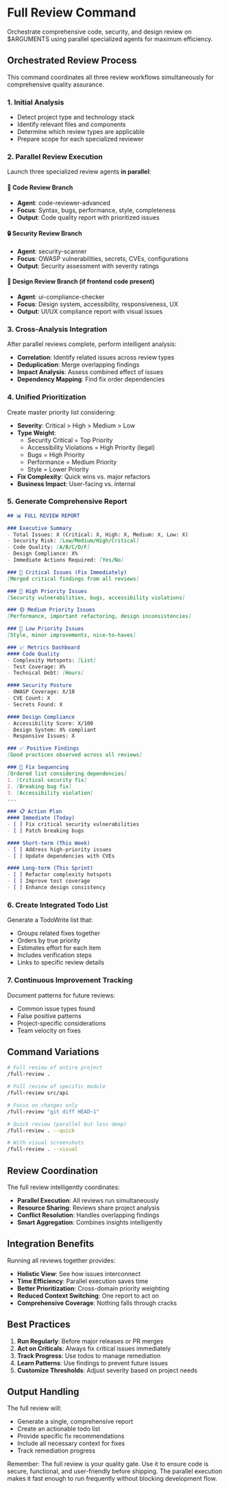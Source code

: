 # Full Review Command

Orchestrate comprehensive code, security, and design review on $ARGUMENTS using parallel specialized agents for maximum efficiency.

## Orchestrated Review Process

This command coordinates all three review workflows simultaneously for comprehensive quality assurance.

### 1. Initial Analysis
- Detect project type and technology stack
- Identify relevant files and components
- Determine which review types are applicable
- Prepare scope for each specialized reviewer

### 2. Parallel Review Execution

Launch three specialized review agents **in parallel**:

#### 🔧 Code Review Branch
- **Agent**: code-reviewer-advanced
- **Focus**: Syntax, bugs, performance, style, completeness
- **Output**: Code quality report with prioritized issues

#### 🔒 Security Review Branch
- **Agent**: security-scanner
- **Focus**: OWASP vulnerabilities, secrets, CVEs, configurations
- **Output**: Security assessment with severity ratings

#### 🎨 Design Review Branch (if frontend code present)
- **Agent**: ui-compliance-checker
- **Focus**: Design system, accessibility, responsiveness, UX
- **Output**: UI/UX compliance report with visual issues

### 3. Cross-Analysis Integration

After parallel reviews complete, perform intelligent analysis:
- **Correlation**: Identify related issues across review types
- **Deduplication**: Merge overlapping findings
- **Impact Analysis**: Assess combined effect of issues
- **Dependency Mapping**: Find fix order dependencies

### 4. Unified Prioritization

Create master priority list considering:
- **Severity**: Critical > High > Medium > Low
- **Type Weight**:
  - Security Critical = Top Priority
  - Accessibility Violations = High Priority (legal)
  - Bugs = High Priority
  - Performance = Medium Priority
  - Style = Lower Priority
- **Fix Complexity**: Quick wins vs. major refactors
- **Business Impact**: User-facing vs. internal

### 5. Generate Comprehensive Report

```markdown
## 📊 FULL REVIEW REPORT

### Executive Summary
- Total Issues: X (Critical: X, High: X, Medium: X, Low: X)
- Security Risk: [Low/Medium/High/Critical]
- Code Quality: [A/B/C/D/F]
- Design Compliance: X%
- Immediate Actions Required: [Yes/No]

### 🚨 Critical Issues (Fix Immediately)
[Merged critical findings from all reviews]

### 🔴 High Priority Issues
[Security vulnerabilities, bugs, accessibility violations]

### 🟡 Medium Priority Issues
[Performance, important refactoring, design inconsistencies]

### 🔵 Low Priority Issues
[Style, minor improvements, nice-to-haves]

### 📈 Metrics Dashboard
#### Code Quality
- Complexity Hotspots: [List]
- Test Coverage: X%
- Technical Debt: [Hours]

#### Security Posture
- OWASP Coverage: X/10
- CVE Count: X
- Secrets Found: X

#### Design Compliance
- Accessibility Score: X/100
- Design System: X% compliant
- Responsive Issues: X

### ✅ Positive Findings
[Good practices observed across all reviews]

### 🔄 Fix Sequencing
[Ordered list considering dependencies]
1. [Critical security fix]
2. [Breaking bug fix]
3. [Accessibility violation]
...

### 📋 Action Plan
#### Immediate (Today)
- [ ] Fix critical security vulnerabilities
- [ ] Patch breaking bugs

#### Short-term (This Week)
- [ ] Address high-priority issues
- [ ] Update dependencies with CVEs

#### Long-term (This Sprint)
- [ ] Refactor complexity hotspots
- [ ] Improve test coverage
- [ ] Enhance design consistency
```

### 6. Create Integrated Todo List

Generate a TodoWrite list that:
- Groups related fixes together
- Orders by true priority
- Estimates effort for each item
- Includes verification steps
- Links to specific review details

### 7. Continuous Improvement Tracking

Document patterns for future reviews:
- Common issue types found
- False positive patterns
- Project-specific considerations
- Team velocity on fixes

## Command Variations

```bash
# Full review of entire project
/full-review .

# Full review of specific module
/full-review src/api

# Focus on changes only
/full-review "git diff HEAD~1"

# Quick review (parallel but less deep)
/full-review . --quick

# With visual screenshots
/full-review . --visual
```

## Review Coordination

The full review intelligently coordinates:
- **Parallel Execution**: All reviews run simultaneously
- **Resource Sharing**: Reviews share project analysis
- **Conflict Resolution**: Handles overlapping findings
- **Smart Aggregation**: Combines insights intelligently

## Integration Benefits

Running all reviews together provides:
- **Holistic View**: See how issues interconnect
- **Time Efficiency**: Parallel execution saves time
- **Better Prioritization**: Cross-domain priority weighting
- **Reduced Context Switching**: One report to act on
- **Comprehensive Coverage**: Nothing falls through cracks

## Best Practices

1. **Run Regularly**: Before major releases or PR merges
2. **Act on Criticals**: Always fix critical issues immediately
3. **Track Progress**: Use todos to manage remediation
4. **Learn Patterns**: Use findings to prevent future issues
5. **Customize Thresholds**: Adjust severity based on project needs

## Output Handling

The full review will:
- Generate a single, comprehensive report
- Create an actionable todo list
- Provide specific fix recommendations
- Include all necessary context for fixes
- Track remediation progress

Remember: The full review is your quality gate. Use it to ensure code is secure, functional, and user-friendly before shipping. The parallel execution makes it fast enough to run frequently without blocking development flow.